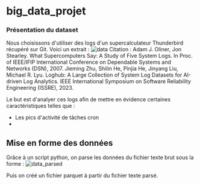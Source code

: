 # big_data_projet
### Présentation du dataset
Nous choisissons d'utiliser des logs d'un supercalculateur Thunderbird récupéré sur Git. Voici un extrait : 
![data](https://github.com/user-attachments/assets/c8980e77-52fb-4819-bef9-864d87be12e0)
Citation : 
Adam J. Oliner, Jon Stearley. What Supercomputers Say: A Study of Five System Logs. In Proc. of IEEE/IFIP International Conference on Dependable Systems and Networks (DSN), 2007.
Jieming Zhu, Shilin He, Pinjia He, Jinyang Liu, Michael R. Lyu. Loghub: A Large Collection of System Log Datasets for AI-driven Log Analytics. IEEE International Symposium on Software Reliability Engineering (ISSRE), 2023.

Le but est d'analyer ces logs afin de mettre en évidence certaines caractéristiques telles que :
- Les pics d'activité de tâches cron
- 

## Mise en forme des données
Grâce à un script python, on parse les données du fichier texte brut sous la forme : 
![data_parsed](https://github.com/user-attachments/assets/a039b6ce-e1db-4b30-9b05-a9b735e79164)

Puis on créé un fichier parquet à partir du fichier texte parsé.

